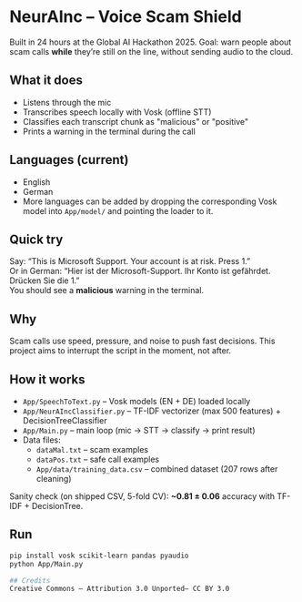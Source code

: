 # NeurAInc – Voice Scam Shield

Built in 24 hours at the Global AI Hackathon 2025. Goal: warn people about scam calls **while** they’re still on the line, without sending audio to the cloud.

## What it does
- Listens through the mic
- Transcribes speech locally with Vosk (offline STT)
- Classifies each transcript chunk as "malicious" or "positive"
- Prints a warning in the terminal during the call

## Languages (current)
- English 
- German
- More languages can be added by dropping the corresponding Vosk model into `App/model/` and pointing the loader to it.

## Quick try
Say: “This is Microsoft Support. Your account is at risk. Press 1.”  
Or in German: “Hier ist der Microsoft-Support. Ihr Konto ist gefährdet. Drücken Sie die 1.”  
You should see a **malicious** warning in the terminal.

## Why
Scam calls use speed, pressure, and noise to push fast decisions. This project aims to interrupt the script in the moment, not after.

## How it works
- `App/SpeechToText.py` – Vosk models (EN + DE) loaded locally
- `App/NeurAIncClassifier.py` – TF-IDF vectorizer (max 500 features) + DecisionTreeClassifier
- `App/Main.py` – main loop (mic → STT → classify → print result)
- Data files:
  - `dataMal.txt` – scam examples
  - `dataPos.txt` – safe call examples
  - `App/data/training_data.csv` – combined dataset (207 rows after cleaning)

Sanity check (on shipped CSV, 5-fold CV): **~0.81 ± 0.06** accuracy with TF-IDF + DecisionTree.

## Run
```bash
pip install vosk scikit-learn pandas pyaudio
python App/Main.py

## Credits
Creative Commons — Attribution 3.0 Unported— CC BY 3.0
